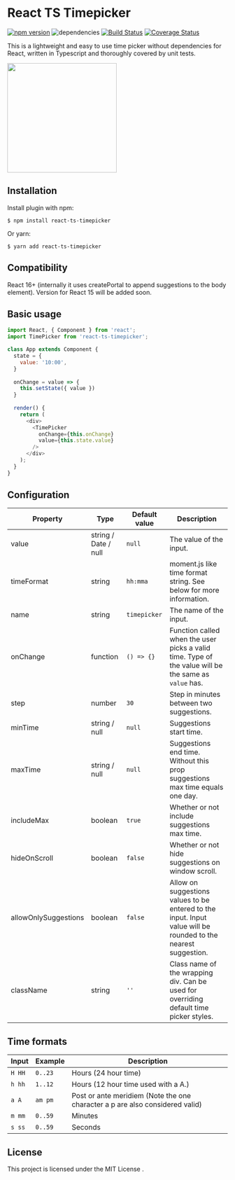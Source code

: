 # React TS Timepicker

[![npm version](https://badge.fury.io/js/react-ts-timepicker.svg)](https://badge.fury.io/js/react-ts-timepicker) ![dependencies](https://david-dm.org/andrianovp/react-ts-timepicker.svg) [![Build Status](https://travis-ci.org/andrianovp/react-ts-timepicker.svg?branch=master)](https://travis-ci.org/andrianovp/react-ts-timepicker) [![Coverage Status](https://coveralls.io/repos/andrianovp/react-ts-timepicker/badge.svg?branch=master)](https://coveralls.io/github/andrianovp/react-ts-timepicker?branch=master) 

This is a lightweight and easy to use time picker without dependencies for React, written in Typescript and thoroughly covered by unit tests.

<img src="https://pavelandrianov.ru/react-ts-timepicker/demo.gif" width="250">

## Installation

Install plugin with npm:
```
$ npm install react-ts-timepicker
```
Or yarn:
```
$ yarn add react-ts-timepicker
```

## Compatibility

React 16+ (internally it uses createPortal to append suggestions to the body element). Version for React 15 will be added soon.

## Basic usage

```javascript
import React, { Component } from 'react';
import TimePicker from 'react-ts-timepicker';

class App extends Component {
  state = {
    value: '10:00',
  }
 
  onChange = value => {
    this.setState({ value })
  }
 
  render() {
    return (
      <div>
        <TimePicker
          onChange={this.onChange}
          value={this.state.value}
        />
      </div>
    );
  }
}
``` 

## Configuration
Property | Type | Default value |Description
------------ | ------------- | ------------- | -------------
value | string / Date / null | `null` | The value of the input.
timeFormat | string | `hh:mma` | moment.js like time format string. See below for more information.
name | string | `timepicker` | The name of the input.
onChange | function | `() => {}` | Function called when the user picks a valid time. Type of the value will be the same as `value` has.
step | number | `30` | Step in minutes between two suggestions.
minTime | string / null | `null` | Suggestions start time.
maxTime | string / null | `null` | Suggestions end time. Without this prop suggestions max time equals one day.
includeMax | boolean | `true` | Whether or not include suggestions max time.
hideOnScroll | boolean | `false` | Whether or not hide suggestions on window scroll.
allowOnlySuggestions | boolean | `false` | Allow on suggestions values to be entered to the input. Input value will be rounded to the nearest suggestion.
className | string | `''` | Class name of the wrapping div. Can be used for overriding default time picker styles.

## Time formats
Input | Example | Description
------------ | ------------- | -------------
`H HH` | `0..23` | Hours (24 hour time)
`h hh` | `1..12` | Hours (12 hour time used with a A.)
`a A`	| `am pm`	 | Post or ante meridiem (Note the one character a p are also considered valid)
`m mm` | `0..59` | Minutes
`s ss` | `0..59` | Seconds

## License
This project is licensed under the MIT License .

